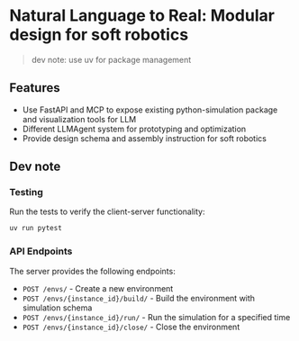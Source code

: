 # Natural Language to Real: Modular design for soft robotics

> dev note: use uv for package management

## Features

- Use FastAPI and MCP to expose existing python-simulation package and visualization tools for LLM
- Different LLMAgent system for prototyping and optimization
- Provide design schema and assembly instruction for soft robotics

## Dev note

### Testing

Run the tests to verify the client-server functionality:

```bash
uv run pytest
```

### API Endpoints

The server provides the following endpoints:

- `POST /envs/` - Create a new environment
- `POST /envs/{instance_id}/build/` - Build the environment with simulation schema
- `POST /envs/{instance_id}/run/` - Run the simulation for a specified time
- `POST /envs/{instance_id}/close/` - Close the environment
